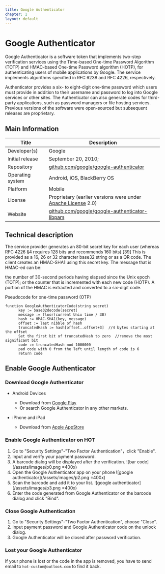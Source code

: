 ```yaml
---
title: Google Authenticator
chapter: 1
layout: default
---
```


# Google Authenticator

Google Authenticator is a software token that implements two-step verification services using the Time-based One-time Password Algorithm (TOTP) and HMAC-based One-time Password algorithm (HOTP), for authenticating users of mobile applications by Google. The service implements algorithms specified in RFC 6238 and RFC 4226, respectively.

Authenticator provides a six- to eight-digit one-time password which users must provide in addition to their username and password to log into Google services or other sites. The Authenticator can also generate codes for third-party applications, such as password managers or file hosting services. Previous versions of the software were open-sourced but subsequent releases are proprietary.

## Main Information

Title | Description
 --- | --- 
 Developer(s) | Google
 Initial release | September 20, 2010; 
 Repository | [github.com/google/google-authenticator](https://github.com/google/google-authenticator)
 Operating system | Android, iOS, BlackBerry OS
 Platform | Mobile
 License | Proprietary (earlier versions were under [Apache License](https://en.wikipedia.org/wiki/Apache_License) 2.0)
 Website | [github.com/google/google-authenticator-libpam](https://github.com/google/google-authenticator-libpam)
 
## Technical description

The service provider generates an 80-bit secret key for each user (whereas RFC 4226 §4 requires 128 bits and recommends 160 bits).[39] This is provided as a 16, 26 or 32 character base32 string or as a QR code. The client creates an HMAC-SHA1 using this secret key. The message that is HMAC-ed can be:

the number of 30-second periods having elapsed since the Unix epoch (TOTP); or
the counter that is incremented with each new code (HOTP).
A portion of the HMAC is extracted and converted to a six-digit code.

Pseudocode for one-time password (OTP)

```text
function GoogleAuthenticatorCode(string secret)
      key := base32decode(secret)
      message := floor(current Unix time / 30)
      hash := HMAC-SHA1(key, message)
      offset := last nibble of hash
      truncatedHash := hash[offset..offset+3]  //4 bytes starting at the offset
      Set the first bit of truncatedHash to zero  //remove the most significant bit
      code := truncatedHash mod 1000000
      pad code with 0 from the left until length of code is 6
      return code
```

## Enable Google Authenticator

### Download Google Authenticator

* Android Devices
    * Download from [Google Play](https://play.google.com/store/apps/details?id=com.google.android.apps.authenticator2) 
    * Or search Google Authenticator in any other markets.
   
* iPhone and iPad
    * Download from [Apple AppStore](http://appstore.com/googleauthenticator)
    
### Enable Google Authenticator on HOT

1. Go to "Security Settings"-"Two Factor Authentication"，click "Enable".
2. Input and verify your payment password.
3. A barcode dialog will be displayed after the verification.
![bar code](/assets/images/p0.png =400x)
4. Open the Google Authenticator app on your phone
![google authenticator](/assets/images/p2.png =400x)
5. Scan the barcode and add it to your list.
![google authenticator](/assets/images/p3.png =400x)
6. Enter the code generated from Google Authenticator on the barcode dialog and click "Bind".

### Close Google Authentication

1. Go to "Security Settings"-"Two Factor Authentication", choose "Close".
2. Input payment password and Google Authenticator code on the unlock dialog.
3. Google Authenticator will be closed after password verification.

### Lost your Google Authenticator

If your phone is lost or the code in the app is removed, you have to send email to `hot-custom@outlook.com` to find it back.
